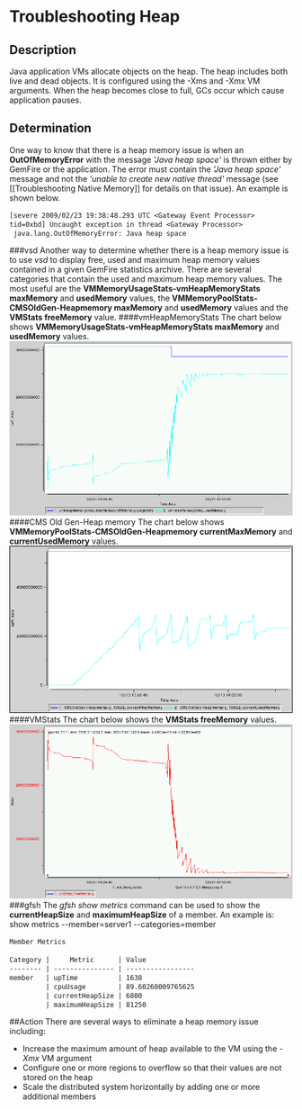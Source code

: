 # Troubleshooting Heap
## Description
Java application VMs allocate objects on the heap. The heap includes both live and dead objects. It is configured using the -Xms and -Xmx VM arguments. When the heap becomes close to full, GCs occur which cause application pauses.
## Determination
One way to know that there is a heap memory issue is when an **OutOfMemoryError** with the message *'Java heap space'* is thrown either by GemFire or the application. The error must contain the *'Java heap space'* message and not the *'unable to create new native thread'* message (see [[Troubleshooting Native Memory]] for details on that issue). An example is shown below.

	[severe 2009/02/23 19:38:48.293 UTC <Gateway Event Processor> tid=0xbd] Uncaught exception in thread <Gateway Processor>
	 java.lang.OutOfMemoryError: Java heap space
###vsd
Another way to determine whether there is a heap memory issue is to use *vsd* to display free, used and maximum heap memory values contained in a given GemFire statistics archive. There are several categories that contain the used and maximum heap memory values. The most useful are the **VMMemoryUsageStats-vmHeapMemoryStats maxMemory** and **usedMemory** values, the **VMMemoryPoolStats-CMSOldGen-Heapmemory maxMemory** and **usedMemory** values and the **VMStats freeMemory** value.
####vmHeapMemoryStats
The chart below shows **VMMemoryUsageStats-vmHeapMemoryStats maxMemory** and **usedMemory** values.
![VMMemoryUsageStats](images/troubleshooting_heap_image001.gif)
####CMS Old Gen-Heap memory
The chart below shows **VMMemoryPoolStats-CMSOldGen-Heapmemory currentMaxMemory** and **currentUsedMemory** values.
![VMMemoryPoolStats](images/troubleshooting_heap_image002.gif)
####VMStats
The chart below shows the **VMStats freeMemory** values.
![VMStats](images/troubleshooting_heap_image003.gif)
###gfsh
The *gfsh show metrics* command can be used to show the **currentHeapSize** and **maximumHeapSize** of a member. An example is:
	show metrics --member=server1 --categories=member
	
	Member Metrics
	
	Category |     Metric      | Value
	-------- | --------------- | -----------------
	member   | upTime          | 1638
	         | cpuUsage        | 89.60260009765625
	         | currentHeapSize | 6800
	         | maximumHeapSize | 81250

##Action
There are several ways to eliminate a heap memory issue including:

* Increase the maximum amount of heap available to the VM using the *-Xmx* VM argument
* Configure one or more regions to overflow so that their values are not stored on the heap
* Scale the distributed system horizontally by adding one or more additional members
